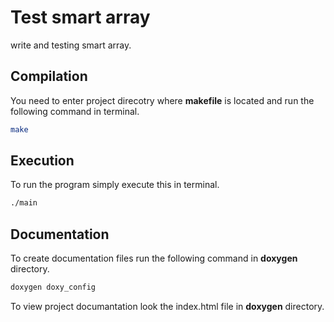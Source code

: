 # Test smart array
 
write and testing smart array.
 
## Compilation 
 
You need to enter project direcotry where **makefile** is located and run the following command in terminal. 
 
```bash 
make 
``` 
 
## Execution 
 
To run the program simply execute this in terminal. 
 
```bash 
./main 
``` 
 
## Documentation 
To create documentation files run the following command in **doxygen** directory.
```bash
doxygen doxy_config
```
To view project documantation look the index.html file in **doxygen** directory.

